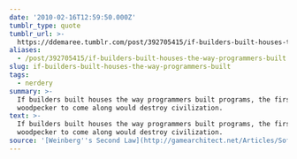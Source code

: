 ```yaml
---
date: '2010-02-16T12:59:50.000Z'
tumblr_type: quote
tumblr_url: >-
  https://ddemaree.tumblr.com/post/392705415/if-builders-built-houses-the-way-programmers-built
aliases:
  - /post/392705415/if-builders-built-houses-the-way-programmers-built
slug: if-builders-built-houses-the-way-programmers-built
tags:
  - nerdery
summary: >-
  If builders built houses the way programmers built programs, the first
  woodpecker to come along would destroy civilization.
text: >-
  If builders built houses the way programmers built programs, the first
  woodpecker to come along would destroy civilization.
source: '[Weinberg''s Second Law](http://gamearchitect.net/Articles/SoftwareIsHard.html)'
---
```


